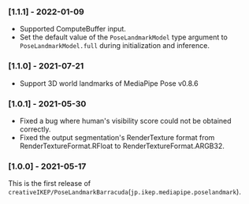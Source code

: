 ### [1.1.1] - 2022-01-09
- Supported ComputeBuffer input.
- Set the default value of the `PoseLandmarkModel` type argument to `PoseLandmarkModel.full` during initialization and inference.

### [1.1.0] - 2021-07-21
- Support 3D world landmarks of MediaPipe Pose v0.8.6

### [1.0.1] - 2021-05-30
- Fixed a bug where human's visibility score could not be obtained correctly.
- Fixed the output segmentation's RenderTexture format from RenderTextureFormat.RFloat to RenderTextureFormat.ARGB32.

### [1.0.0] - 2021-05-17
This is the first release of `creativeIKEP/PoseLandmarkBarracuda`(`jp.ikep.mediapipe.poselandmark`).
